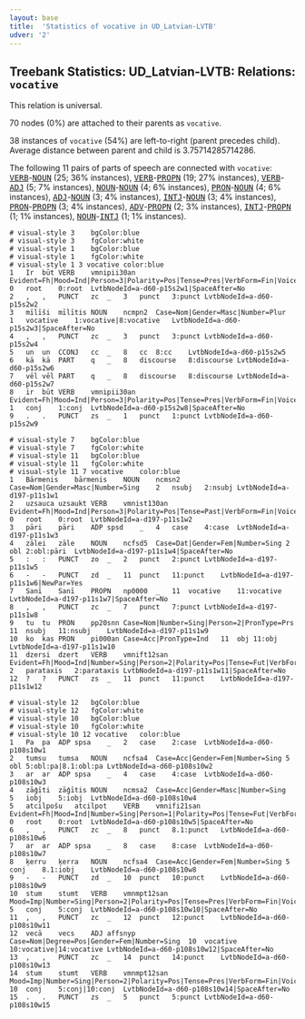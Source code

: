 ```yaml
---
layout: base
title:  'Statistics of vocative in UD_Latvian-LVTB'
udver: '2'
---
```


## Treebank Statistics: UD_Latvian-LVTB: Relations: `vocative`

This relation is universal.

70 nodes (0%) are attached to their parents as `vocative`.

38 instances of `vocative` (54%) are left-to-right (parent precedes child).
Average distance between parent and child is 3.75714285714286.

The following 11 pairs of parts of speech are connected with `vocative`: <tt><a href="lv_lvtb-pos-VERB.html">VERB</a></tt>-<tt><a href="lv_lvtb-pos-NOUN.html">NOUN</a></tt> (25; 36% instances), <tt><a href="lv_lvtb-pos-VERB.html">VERB</a></tt>-<tt><a href="lv_lvtb-pos-PROPN.html">PROPN</a></tt> (19; 27% instances), <tt><a href="lv_lvtb-pos-VERB.html">VERB</a></tt>-<tt><a href="lv_lvtb-pos-ADJ.html">ADJ</a></tt> (5; 7% instances), <tt><a href="lv_lvtb-pos-NOUN.html">NOUN</a></tt>-<tt><a href="lv_lvtb-pos-NOUN.html">NOUN</a></tt> (4; 6% instances), <tt><a href="lv_lvtb-pos-PRON.html">PRON</a></tt>-<tt><a href="lv_lvtb-pos-NOUN.html">NOUN</a></tt> (4; 6% instances), <tt><a href="lv_lvtb-pos-ADJ.html">ADJ</a></tt>-<tt><a href="lv_lvtb-pos-NOUN.html">NOUN</a></tt> (3; 4% instances), <tt><a href="lv_lvtb-pos-INTJ.html">INTJ</a></tt>-<tt><a href="lv_lvtb-pos-NOUN.html">NOUN</a></tt> (3; 4% instances), <tt><a href="lv_lvtb-pos-PRON.html">PRON</a></tt>-<tt><a href="lv_lvtb-pos-PROPN.html">PROPN</a></tt> (3; 4% instances), <tt><a href="lv_lvtb-pos-ADV.html">ADV</a></tt>-<tt><a href="lv_lvtb-pos-PROPN.html">PROPN</a></tt> (2; 3% instances), <tt><a href="lv_lvtb-pos-INTJ.html">INTJ</a></tt>-<tt><a href="lv_lvtb-pos-PROPN.html">PROPN</a></tt> (1; 1% instances), <tt><a href="lv_lvtb-pos-NOUN.html">NOUN</a></tt>-<tt><a href="lv_lvtb-pos-INTJ.html">INTJ</a></tt> (1; 1% instances).


~~~ conllu
# visual-style 3	bgColor:blue
# visual-style 3	fgColor:white
# visual-style 1	bgColor:blue
# visual-style 1	fgColor:white
# visual-style 1 3 vocative	color:blue
1	Ir	būt	VERB	vmnipii30an	Evident=Fh|Mood=Ind|Person=3|Polarity=Pos|Tense=Pres|VerbForm=Fin|Voice=Act	0	root	0:root	LvtbNodeId=a-d60-p15s2w1|SpaceAfter=No
2	,	,	PUNCT	zc	_	3	punct	3:punct	LvtbNodeId=a-d60-p15s2w2
3	mīlīši	mīlītis	NOUN	ncmpn2	Case=Nom|Gender=Masc|Number=Plur	1	vocative	1:vocative|8:vocative	LvtbNodeId=a-d60-p15s2w3|SpaceAfter=No
4	,	,	PUNCT	zc	_	3	punct	3:punct	LvtbNodeId=a-d60-p15s2w4
5	un	un	CCONJ	cc	_	8	cc	8:cc	LvtbNodeId=a-d60-p15s2w5
6	kā	kā	PART	q	_	8	discourse	8:discourse	LvtbNodeId=a-d60-p15s2w6
7	vēl	vēl	PART	q	_	8	discourse	8:discourse	LvtbNodeId=a-d60-p15s2w7
8	ir	būt	VERB	vmnipii30an	Evident=Fh|Mood=Ind|Person=3|Polarity=Pos|Tense=Pres|VerbForm=Fin|Voice=Act	1	conj	1:conj	LvtbNodeId=a-d60-p15s2w8|SpaceAfter=No
9	.	.	PUNCT	zs	_	1	punct	1:punct	LvtbNodeId=a-d60-p15s2w9

~~~


~~~ conllu
# visual-style 7	bgColor:blue
# visual-style 7	fgColor:white
# visual-style 11	bgColor:blue
# visual-style 11	fgColor:white
# visual-style 11 7 vocative	color:blue
1	Bārmenis	bārmenis	NOUN	ncmsn2	Case=Nom|Gender=Masc|Number=Sing	2	nsubj	2:nsubj	LvtbNodeId=a-d197-p11s1w1
2	uzsauca	uzsaukt	VERB	vmnist130an	Evident=Fh|Mood=Ind|Person=3|Polarity=Pos|Tense=Past|VerbForm=Fin|Voice=Act	0	root	0:root	LvtbNodeId=a-d197-p11s1w2
3	pāri	pāri	ADP	spsd	_	4	case	4:case	LvtbNodeId=a-d197-p11s1w3
4	zālei	zāle	NOUN	ncfsd5	Case=Dat|Gender=Fem|Number=Sing	2	obl	2:obl:pāri	LvtbNodeId=a-d197-p11s1w4|SpaceAfter=No
5	:	:	PUNCT	zo	_	2	punct	2:punct	LvtbNodeId=a-d197-p11s1w5
6	-	-	PUNCT	zd	_	11	punct	11:punct	LvtbNodeId=a-d197-p11s1w6|NewPar=Yes
7	Sanī	Sanī	PROPN	np0000	_	11	vocative	11:vocative	LvtbNodeId=a-d197-p11s1w7|SpaceAfter=No
8	,	,	PUNCT	zc	_	7	punct	7:punct	LvtbNodeId=a-d197-p11s1w8
9	tu	tu	PRON	pp20snn	Case=Nom|Number=Sing|Person=2|PronType=Prs	11	nsubj	11:nsubj	LvtbNodeId=a-d197-p11s1w9
10	ko	kas	PRON	pi000an	Case=Acc|PronType=Ind	11	obj	11:obj	LvtbNodeId=a-d197-p11s1w10
11	dzersi	dzert	VERB	vmnift12san	Evident=Fh|Mood=Ind|Number=Sing|Person=2|Polarity=Pos|Tense=Fut|VerbForm=Fin|Voice=Act	2	parataxis	2:parataxis	LvtbNodeId=a-d197-p11s1w11|SpaceAfter=No
12	?	?	PUNCT	zs	_	11	punct	11:punct	LvtbNodeId=a-d197-p11s1w12

~~~


~~~ conllu
# visual-style 12	bgColor:blue
# visual-style 12	fgColor:white
# visual-style 10	bgColor:blue
# visual-style 10	fgColor:white
# visual-style 10 12 vocative	color:blue
1	Pa	pa	ADP	spsa	_	2	case	2:case	LvtbNodeId=a-d60-p108s10w1
2	tumsu	tumsa	NOUN	ncfsa4	Case=Acc|Gender=Fem|Number=Sing	5	obl	5:obl:pa|8.1:obl:pa	LvtbNodeId=a-d60-p108s10w2
3	ar	ar	ADP	spsa	_	4	case	4:case	LvtbNodeId=a-d60-p108s10w3
4	zāģīti	zāģītis	NOUN	ncmsa2	Case=Acc|Gender=Masc|Number=Sing	5	iobj	5:iobj	LvtbNodeId=a-d60-p108s10w4
5	atcilpošu	atcilpot	VERB	vmnifi21san	Evident=Fh|Mood=Ind|Number=Sing|Person=1|Polarity=Pos|Tense=Fut|VerbForm=Fin|Voice=Act	0	root	0:root	LvtbNodeId=a-d60-p108s10w5|SpaceAfter=No
6	,	,	PUNCT	zc	_	8	punct	8.1:punct	LvtbNodeId=a-d60-p108s10w6
7	ar	ar	ADP	spsa	_	8	case	8:case	LvtbNodeId=a-d60-p108s10w7
8	ķerru	ķerra	NOUN	ncfsa4	Case=Acc|Gender=Fem|Number=Sing	5	conj	8.1:iobj	LvtbNodeId=a-d60-p108s10w8
9	-	-	PUNCT	zd	_	10	punct	10:punct	LvtbNodeId=a-d60-p108s10w9
10	stum	stumt	VERB	vmnmpt12san	Mood=Imp|Number=Sing|Person=2|Polarity=Pos|Tense=Pres|VerbForm=Fin|Voice=Act	5	conj	5:conj	LvtbNodeId=a-d60-p108s10w10|SpaceAfter=No
11	,	,	PUNCT	zc	_	12	punct	12:punct	LvtbNodeId=a-d60-p108s10w11
12	vecā	vecs	ADJ	affsnyp	Case=Nom|Degree=Pos|Gender=Fem|Number=Sing	10	vocative	10:vocative|14:vocative	LvtbNodeId=a-d60-p108s10w12|SpaceAfter=No
13	,	,	PUNCT	zc	_	14	punct	14:punct	LvtbNodeId=a-d60-p108s10w13
14	stum	stumt	VERB	vmnmpt12san	Mood=Imp|Number=Sing|Person=2|Polarity=Pos|Tense=Pres|VerbForm=Fin|Voice=Act	10	conj	5:conj|10:conj	LvtbNodeId=a-d60-p108s10w14|SpaceAfter=No
15	.	.	PUNCT	zs	_	5	punct	5:punct	LvtbNodeId=a-d60-p108s10w15

~~~


